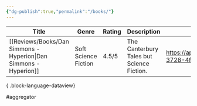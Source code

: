 ```yaml
---
{"dg-publish":true,"permalink":"/books/"}
---
```



| Title                                                               | Genre                | Rating | Description                               | Link                                                                     |
| ------------------------------------------------------------------- | -------------------- | ------ | ----------------------------------------- | ------------------------------------------------------------------------ |
| [[Reviews/Books/Dan Simmons - Hyperion\|Dan Simmons - Hyperion]] | Soft Science Fiction | 4.5/5  | The Canterbury Tales but Science Fiction. | https://app.thestorygraph.com/books/3ab993ae-3728-4f7c-a107-78dbc26bf718 |

{ .block-language-dataview}

#aggregator